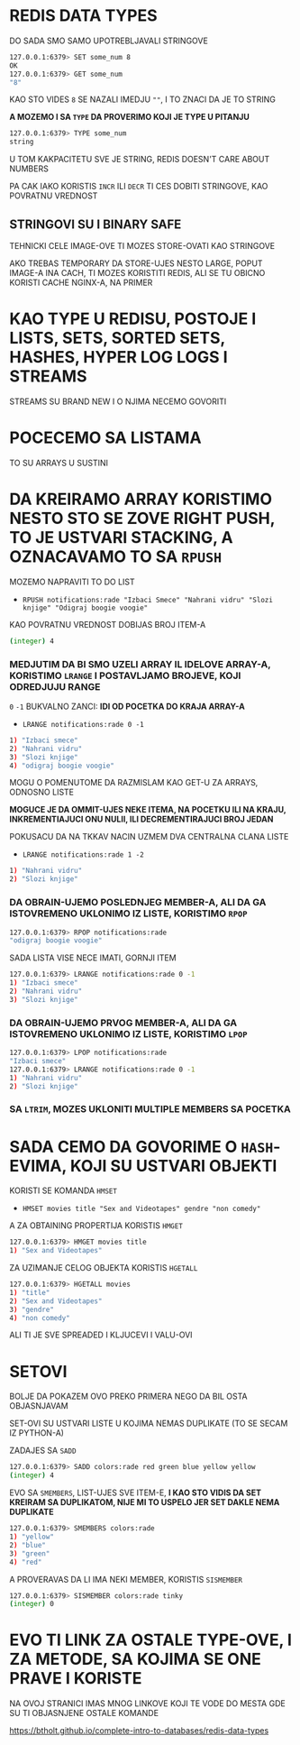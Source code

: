 # REDIS DATA TYPES

DO SADA SMO SAMO UPOTREBLJAVALI STRINGOVE

```zsh
127.0.0.1:6379> SET some_num 8
OK
127.0.0.1:6379> GET some_num
"8"
```

KAO STO VIDES `8` SE NAZALI IMEDJU `""`, I TO ZNACI DA JE TO STRING

**A MOZEMO I SA `TYPE` DA PROVERIMO KOJI JE TYPE U PITANJU**

```zsh
127.0.0.1:6379> TYPE some_num
string
```

U TOM KAKPACITETU SVE JE STRING, REDIS DOESN'T CARE ABOUT NUMBERS

PA CAK IAKO KORISTIS `INCR` ILI `DECR` TI CES DOBITI STRINGOVE, KAO POVRATNU VREDNOST

## STRINGOVI SU I BINARY SAFE

TEHNICKI CELE IMAGE-OVE TI MOZES STORE-OVATI KAO STRINGOVE

AKO TREBAS TEMPORARY DA STORE-UJES NESTO LARGE, POPUT IMAGE-A INA CACH, TI MOZES KORISTITI REDIS, ALI SE TU OBICNO KORISTI CACHE NGINX-A, NA PRIMER

# KAO TYPE U REDISU, POSTOJE I LISTS, SETS, SORTED SETS, HASHES, HYPER LOG LOGS I STREAMS

STREAMS SU BRAND NEW I O NJIMA NECEMO GOVORITI

# POCECEMO SA LISTAMA

TO SU ARRAYS U SUSTINI

# DA KREIRAMO ARRAY KORISTIMO NESTO STO SE ZOVE RIGHT PUSH, TO JE USTVARI STACKING, A OZNACAVAMO TO SA `RPUSH`

MOZEMO NAPRAVITI TO DO LIST

- `RPUSH notifications:rade "Izbaci Smece" "Nahrani vidru" "Slozi knjige" "Odigraj boogie voogie"`

KAO POVRATNU VREDNOST DOBIJAS BROJ ITEM-A

```zsh
(integer) 4
```

### MEDJUTIM DA BI SMO UZELI ARRAY IL IDELOVE ARRAY-A, KORISTIMO `LRANGE` I POSTAVLJAMO BROJEVE, KOJI ODREDJUJU RANGE

`0` `-1` BUKVALNO ZANCI: **IDI OD POCETKA DO KRAJA ARRAY-A**

- `LRANGE notifications:rade 0 -1`

```zsh
1) "Izbaci smece"
2) "Nahrani vidru"
3) "Slozi knjige"
4) "odigraj boogie voogie"
```

MOGU O POMENUTOME DA RAZMISLAM KAO GET-U ZA ARRAYS, ODNOSNO LISTE

**MOGUCE JE DA OMMIT-UJES NEKE ITEMA, NA POCETKU ILI NA KRAJU, INKREMENTIAJUCI ONU NULII, ILI DECREMENTIRAJUCI BROJ JEDAN**

POKUSACU DA NA TKKAV NACIN UZMEM DVA CENTRALNA CLANA LISTE


- `LRANGE notifications:rade 1 -2`

```zsh
1) "Nahrani vidru"
2) "Slozi knjige"
```

### DA OBRAIN-UJEMO POSLEDNJEG MEMBER-A, ALI DA GA ISTOVREMENO UKLONIMO IZ LISTE, KORISTIMO `RPOP`

```zsh
127.0.0.1:6379> RPOP notifications:rade
"odigraj boogie voogie"
```

SADA LISTA VISE NECE IMATI, GORNJI ITEM

```zsh
127.0.0.1:6379> LRANGE notifications:rade 0 -1
1) "Izbaci smece"
2) "Nahrani vidru"
3) "Slozi knjige"
```

### DA OBRAIN-UJEMO PRVOG MEMBER-A, ALI DA GA ISTOVREMENO UKLONIMO IZ LISTE, KORISTIMO `LPOP`

```zsh
127.0.0.1:6379> LPOP notifications:rade
"Izbaci smece"
127.0.0.1:6379> LRANGE notifications:rade 0 -1
1) "Nahrani vidru"
2) "Slozi knjige"
```

### SA `LTRIM`, MOZES UKLONITI MULTIPLE MEMBERS SA POCETKA

# SADA CEMO DA GOVORIME O `HASH`-EVIMA, KOJI SU USTVARI OBJEKTI

KORISTI SE KOMANDA `HMSET`

- `HMSET movies title "Sex and Videotapes" gendre "non comedy"`

A ZA OBTAINING PROPERTIJA KORISTIS `HMGET`

```zsh
127.0.0.1:6379> HMGET movies title
1) "Sex and Videotapes"
```

ZA UZIMANJE CELOG OBJEKTA KORISTIS `HGETALL`

```zsh
127.0.0.1:6379> HGETALL movies
1) "title"
2) "Sex and Videotapes"
3) "gendre"
4) "non comedy"
```

ALI TI JE SVE SPREADED I KLJUCEVI I VALU-OVI

# SETOVI

BOLJE DA POKAZEM OVO PREKO PRIMERA NEGO DA BIL OSTA OBJASNJAVAM

SET-OVI SU USTVARI LISTE U KOJIMA NEMAS DUPLIKATE (TO SE SECAM IZ PYTHON-A)

ZADAJES SA `SADD`

```zsh
127.0.0.1:6379> SADD colors:rade red green blue yellow yellow
(integer) 4
```

EVO SA `SMEMBERS`, LIST-UJES SVE ITEM-E, **I KAO STO VIDIS DA SET KREIRAM SA DUPLIKATOM, NIJE MI TO USPELO JER SET DAKLE NEMA DUPLIKATE**

```zsh
127.0.0.1:6379> SMEMBERS colors:rade
1) "yellow"
2) "blue"
3) "green"
4) "red"

```

A PROVERAVAS DA LI IMA NEKI MEMBER, KORISTIS `SISMEMBER`

```zsh
127.0.0.1:6379> SISMEMBER colors:rade tinky
(integer) 0
```

# EVO TI LINK ZA OSTALE TYPE-OVE, I ZA METODE, SA KOJIMA SE ONE PRAVE I KORISTE

NA OVOJ STRANICI IMAS MNOG LINKOVE KOJI TE VODE DO MESTA GDE SU TI OBJASNJENE OSTALE KOMANDE

<https://btholt.github.io/complete-intro-to-databases/redis-data-types>



